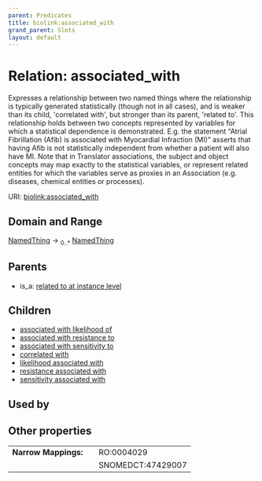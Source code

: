 ```yaml
---
parent: Predicates
title: biolink:associated_with
grand_parent: Slots
layout: default
---
```


# Relation: associated_with


Expresses a relationship between two named things where the relationship is typically generated statistically (though not in all cases), and is weaker than its child, 'correlated with', but stronger than its parent, 'related to'. This relationship holds between two concepts represented by variables for which a statistical  dependence is demonstrated.  E.g. the statement “Atrial Fibrillation (Afib) is associated with Myocardial  Infraction (MI)” asserts that having Afib is not statistically independent from whether a patient  will also have MI. Note that in Translator associations, the subject and object concepts may map exactly to  the statistical variables, or represent related entities for which the variables serve as proxies in an  Association (e.g. diseases, chemical entities or processes).

URI: [biolink:associated_with](https://w3id.org/biolink/vocab/associated_with)

## Domain and Range

[NamedThing](NamedThing.md) ->  <sub>0..\*</sub> [NamedThing](NamedThing.md)

## Parents

 *  is_a: [related to at instance level](related_to_at_instance_level.md)

## Children

 *  [associated with likelihood of](associated_with_likelihood_of.md)
 *  [associated with resistance to](associated_with_resistance_to.md)
 *  [associated with sensitivity to](associated_with_sensitivity_to.md)
 *  [correlated with](correlated_with.md)
 *  [likelihood associated with](likelihood_associated_with.md)
 *  [resistance associated with](resistance_associated_with.md)
 *  [sensitivity associated with](sensitivity_associated_with.md)

## Used by


## Other properties

|  |  |  |
| --- | --- | --- |
| **Narrow Mappings:** | | RO:0004029 |
|  | | SNOMEDCT:47429007 |

